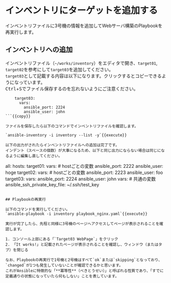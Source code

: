 # インベントリにターゲットを追加する

インベントリファイルに3号機の情報を追加してWebサーバ構築のPlaybookを再実行します。

## インベントリへの追加

インベントリファイル（`~/works/inventory`）をエディタで開き、`target01`, `target02`を参考にして`target03`を追加してください。  
`target03`として記載する内容は以下になります。クリックするとコピーできるようになっています。  
<kbd>Ctrl</kbd>+<kbd>S</kbd>でファイル保存するのを忘れないようにご注意ください。

```
    target03:
      vars:
        ansible_port: 2224
        ansible_user: john
```{{copy}}

ファイルを保存したら以下のコマンドでインベントリファイルを確認します。

`ansible-inventory -i inventory --list -y`{{execute}}

以下の出力がされたらインベントリファイルへの追加は完了です。  
インデント（スペースの個数）が大事になるため、以下と同じ出力にならない場合は同じになるように編集し直してください。

```
all:
  hosts:
    target01:
      vars:  # hostごとの変数
        ansible_port: 2222
        ansible_user: hoge
    target02:
      vars:  # hostごとの変数
        ansible_port: 2223
        ansible_user: foo
    target03:
      vars:
        ansible_port: 2224
        ansible_user: john
  vars:  # 共通の変数
    ansible_ssh_private_key_file: ~/.ssh/test_key
```

## Playbookの再実行

以下のコマンドを実行してください。  
`ansible-playbook -i inventory playbook_nginx.yaml`{{execute}}

実行が完了したら、先程と同様に3号機のページへアクセスしてページが表示されることを確認します。

1. コンソール上部にある「`Target03 WebPage`」をクリック
2. 「It works!」と記載されたページが表示されることを確認し、ウィンドウ（またはタブ）を閉じる

なお、Playbookの再実行で1号機と2号機はすべて`ok`または`skipping`となっており、`changed`が1つも発生していないことが確認できるかと思います。  
これがAnsibleに特徴的な「**冪等性**（べきとうせい）」と呼ばれる性質であり、「すでに定義通りの状態になっていたら何もしない」ことを表しています。

